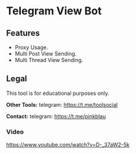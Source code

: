 # Telegram View Bot


## Features
- Proxy Usage.
- Multi Post View Sending.
- Multi Thread View Sending.



## Legal
This tool is for educational purposes only.


**Other Tools:** telegram: https://t.me/toolsocial

**Contact:** telegram: https://t.me/pinkblau



### Video

https://www.youtube.com/watch?v=D-_37aW2-5k
